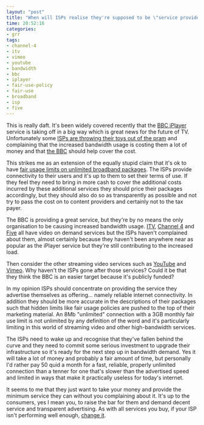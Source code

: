 ```yaml
---
layout: "post"
title: "When will ISPs realise they're supposed to be \"service providers\"?"
time: 20:52:16
categories: 
- grr
tags: 
- channel-4
- itv
- vimeo
- youtube
- bandwidth
- bbc
- iplayer
- fair-use-policy
- fair-use
- broadband
- isp
- five
---
```

This is really daft. It's been widely covered recently that the <a href="http://www.bbc.co.uk/iplayer/" title="Making the unmissable, unmissable">BBC iPlayer</a> service is taking off in a big way which is great news for the future of TV. Unfortunately some <a href="http://news.bbc.co.uk/1/hi/technology/7336940.stm" title="BBC and ISPs clash over iPlayer">ISPs are throwing their toys out of the pram</a> and complaining that the increased bandwidth usage is costing them a lot of money and that <a href="http://www.bbc.co.uk/" title="Auntie">the BBC</a> should help cover the cost.

This strikes me as an extension of the equally stupid claim that it's ok to have <a href="http://www.weeklygripe.co.uk/a458.asp" title="Fair use policy, no thanks">fair usage limits on unlimited broadband packages</a>. The ISPs provide connectivity to their users and it's up to them to set their terms of use. If they feel they need to bring in more cash to cover the additional costs incurred by these additional services they should price their packages accordingly, but they should also do so as transparently as possible and not try to pass the cost on to content providers and certainly not to the tax payer.

The BBC is providing a great service, but they're by no means the only organisation to be causing increased bandwidth usage. <a href="http://www.itv.com/CatchUp/default.html" title="ITV Catchup">ITV</a>, <a href="http://www.channel4.com/4od/" title="Channel 4 On Demand">Channel 4</a> and <a href="http://download.five.tv/" title="Five Download">Five</a> all have video on demand services but the ISPs haven't complained about them, almost certainly because they haven't been anywhere near as popular as the iPlayer service but they're still contributing to the increased load.

Then consider the other streaming video services such as <a href="http://www.youtube.com/" title="Broadcast yourself on YouTube">YouTube</a> and <a href="http://www.vimeo.com/" title="Video Sharing for You on Vimeo">Vimeo</a>. Why haven't the ISPs gone after those services? Could it be that they think the BBC is an easier target because it's publicly funded?

In my opinion ISPs should concentrate on providing the service they advertise themselves as offering... namely reliable internet connectivity. In addition they should be more accurate in the descriptions of their packages such that hidden limits like fair usage policies are pushed to the top of their marketing material. An 8Mb "unlimited" connection with a 3GB monthly fair use limit is not unlimited by any definition of the word and it's particularly limiting in this world of streaming video and other high-bandwidth services.

The ISPs need to wake up and recognise that they've fallen behind the curve and they need to commit some serious investment to upgrade their infrastructure so it's ready for the next step up in bandwidth demand. Yes it will take a lot of money and probably a fair amount of time, but personally I'd rather pay 50 quid a month for a fast, reliable, properly unlimited connection than a tenner for one that's slower than the advertised speed and limited in ways that make it practically useless for today's internet.

It seems to me that they just want to take your money and provide the minimum service they can without you complaining about it. It's up to the consumers, yes I mean you, to raise the bar for them and demand decent service and transparent advertising. As with all services you buy, if your ISP isn't performing well enough, <a href="http://www.broadbandchoices.co.uk/" title="Compare ISPs at Broadband Choices">change it</a>.